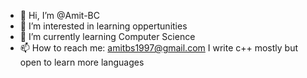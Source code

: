 - 👋 Hi, I’m @Amit-BC
- 👀 I’m interested in learning oppertunities 
- 🌱 I’m currently learning Computer Science
- 📫 How to reach me: amitbs1997@gmail.com
I write c++ mostly but open to learn more languages
<!---
Amit-BC/Amit-BC is a ✨ special ✨ repository because its `README.md` (this file) appears on your GitHub profile.
You can click the Preview link to take a look at your changes.
--->
